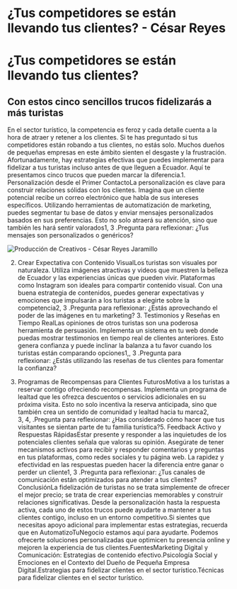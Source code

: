 # ¿Tus competidores se están llevando tus clientes? - César Reyes
# ¿Tus competidores se están llevando tus clientes?
## Con estos cinco sencillos trucos fidelizarás a más turistas
En el sector turístico, la competencia es feroz y cada detalle cuenta a la hora de atraer y retener a los clientes. Si te has preguntado si tus competidores están robando a tus clientes, no estás solo. Muchos dueños de pequeñas empresas en este ámbito sienten el desgaste y la frustración. Afortunadamente, hay estrategias efectivas que puedes implementar para fidelizar a tus turistas incluso antes de que lleguen a Ecuador. Aquí te presentamos cinco trucos que pueden marcar la diferencia.1. Personalización desde el Primer ContactoLa personalización es clave para construir relaciones sólidas con los clientes. Imagina que un cliente potencial recibe un correo electrónico que habla de sus intereses específicos. Utilizando herramientas de automatización de marketing, puedes segmentar tu base de datos y enviar mensajes personalizados basados en sus preferencias. Esto no solo atraerá su atención, sino que también les hará sentir valorados1, 3 .Pregunta para reflexionar: ¿Tus mensajes son personalizados o genéricos?
![Producción de Creativos - César Reyes Jaramillo](https://cesarreyesjaramillo.com/wp-content/uploads/2024/01/conectando-1-1024x1024.jpg)
2. Crear Expectativa con Contenido VisualLos turistas son visuales por naturaleza. Utiliza imágenes atractivas y videos que muestren la belleza de Ecuador y las experiencias únicas que pueden vivir. Plataformas como Instagram son ideales para compartir contenido visual. Con una buena estrategia de contenidos, puedes generar expectativas y emociones que impulsarán a los turistas a elegirte sobre la competencia2, 3 .Pregunta para reflexionar: ¿Estás aprovechando el poder de las imágenes en tu marketing? 3. Testimonios y Reseñas en Tiempo RealLas opiniones de otros turistas son una poderosa herramienta de persuasión. Implementa un sistema en tu web donde puedas mostrar testimonios en tiempo real de clientes anteriores. Esto genera confianza y puede inclinar la balanza a tu favor cuando los turistas están comparando opciones1,, 3 .Pregunta para reflexionar: ¿Estás utilizando las reseñas de tus clientes para fomentar la confianza?
4. Programas de Recompensas para Clientes FuturosMotiva a los turistas a reservar contigo ofreciendo recompensas. Implementa un programa de lealtad que les ofrezca descuentos o servicios adicionales en su próxima visita. Esto no solo incentiva la reserva anticipada, sino que también crea un sentido de comunidad y lealtad hacia tu marca2, 3, 4, .Pregunta para reflexionar: ¿Has considerado cómo hacer que tus visitantes se sientan parte de tu familia turística?5. Feedback Activo y Respuestas RápidasEstar presente y responder a las inquietudes de los potenciales clientes señala que valoras su opinión. Asegúrate de tener mecanismos activos para recibir y responder comentarios y preguntas en tus plataformas, como redes sociales y tu página web. La rapidez y efectividad en las respuestas pueden hacer la diferencia entre ganar o perder un cliente1, 3 .Pregunta para reflexionar: ¿Tus canales de comunicación están optimizados para atender a tus clientes?ConclusiónLa fidelización de turistas no se trata simplemente de ofrecer el mejor precio; se trata de crear experiencias memorables y construir relaciones significativas. Desde la personalización hasta la respuesta activa, cada uno de estos trucos puede ayudarte a mantener a tus clientes contigo, incluso en un entorno competitivo.Si sientes que necesitas apoyo adicional para implementar estas estrategias, recuerda que en AutomatizoTuNegocio estamos aquí para ayudarte. Podemos ofrecerte soluciones personalizadas que optimicen tu presencia online y mejoren la experiencia de tus clientes.FuentesMarketing Digital y Comunicación: Estrategias de contenido efectivo.Psicología Social y Emociones en el Contexto del Dueño de Pequeña Empresa Digital.Estrategias para fidelizar clientes en el sector turístico.Técnicas para fidelizar clientes en el sector turístico.